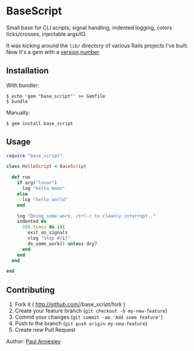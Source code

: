 # BaseScript

Small base for CLI scripts; signal handling, indented logging, colors
ticks/crosses, injectable args/IO.

It was kicking around the `lib/` directory of various Rails projects I've
built. Now it's a gem with a [version number][semver].


## Installation

With bundler:

    $ echo 'gem "base_script"' >> Gemfile
    $ bundle

Manually:

    $ gem install base_script

## Usage

```ruby
require "base_script"

class HelloScript < BaseScript

  def run
    if arg("lunar")
      log "hello moon"
    else
      log "hello world"
    end

    log "Doing some work, ctrl-c to cleanly interrupt.."
    indented do
      100.times do |i|
        exit_on_signals
        vlog "Step #{i}"
        do_some_work() unless dry?
      end
    end
  end

end
```

## Contributing

1. Fork it ( http://github.com/<my-github-username>/base_script/fork )
2. Create your feature branch (`git checkout -b my-new-feature`)
3. Commit your changes (`git commit -am 'Add some feature'`)
4. Push to the branch (`git push origin my-new-feature`)
5. Create new Pull Request

Author: [Paul Annesley][pda]


[semver]: http://semver.org/
[pda]: https://twitter.com/pda
